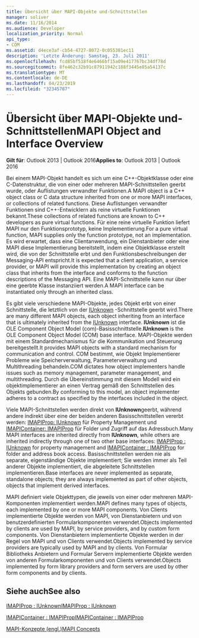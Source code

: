 ```yaml
---
title: Übersicht über MAPI-Objekte und-Schnittstellen
manager: soliver
ms.date: 11/16/2014
ms.audience: Developer
localization_priority: Normal
api_type:
- COM
ms.assetid: d4ece3af-cb54-4727-8072-0c055381ec11
description: 'Letzte Änderung: Samstag, 23. Juli 2011'
ms.openlocfilehash: fcd85bf518f4e6466bf15a09e417767bc34df78d
ms.sourcegitcommit: 8fe462c32b91c87911942c188f3445e85a54137c
ms.translationtype: MT
ms.contentlocale: de-DE
ms.lasthandoff: 04/23/2019
ms.locfileid: "32345787"
---
```

# <a name="mapi-object-and-interface-overview"></a><span data-ttu-id="61753-103">Übersicht über MAPI-Objekte und-Schnittstellen</span><span class="sxs-lookup"><span data-stu-id="61753-103">MAPI Object and Interface Overview</span></span>

  
  
<span data-ttu-id="61753-104">**Gilt für**: Outlook 2013 | Outlook 2016</span><span class="sxs-lookup"><span data-stu-id="61753-104">**Applies to**: Outlook 2013 | Outlook 2016</span></span> 
  
<span data-ttu-id="61753-105">Bei einem MAPI-Objekt handelt es sich um eine C++-Objektklasse oder eine C-Datenstruktur, die von einer oder mehreren MAPI-Schnittstellen geerbt wurde, oder Auflistungen verwandter Funktionen.</span><span class="sxs-lookup"><span data-stu-id="61753-105">A MAPI object is a C++ object class or C data structure inherited from one or more MAPI interfaces, or collections of related functions.</span></span> <span data-ttu-id="61753-106">Diese Auflistungen verwandter Funktionen sind C++-Entwicklern als reine virtuelle Funktionen bekannt.</span><span class="sxs-lookup"><span data-stu-id="61753-106">These collections of related functions are known to C++ developers as pure virtual functions.</span></span> <span data-ttu-id="61753-107">Für eine reine virtuelle Funktion liefert MAPI nur den Funktionsprototyp, keine Implementierung.</span><span class="sxs-lookup"><span data-stu-id="61753-107">For a pure virtual function, MAPI supplies only the function prototype, not an implementation.</span></span> <span data-ttu-id="61753-108">Es wird erwartet, dass eine Clientanwendung, ein Dienstanbieter oder eine MAPI diese Implementierung bereitstellt, indem eine Objektklasse erstellt wird, die von der Schnittstelle erbt und den Funktionsbeschreibungen der Messaging-API entspricht.</span><span class="sxs-lookup"><span data-stu-id="61753-108">It is expected that a client application, a service provider, or MAPI will provide this implementation by creating an object class that inherits from the interface and conforms to the function descriptions of the Messaging API.</span></span> <span data-ttu-id="61753-109">Eine MAPI-Schnittstelle kann nur über eine geerbte Klasse instanziiert werden.</span><span class="sxs-lookup"><span data-stu-id="61753-109">A MAPI interface can be instantiated only through an inherited class.</span></span>
  
<span data-ttu-id="61753-110">Es gibt viele verschiedene MAPI-Objekte, jedes Objekt erbt von einer Schnittstelle, die letztlich von der [IUnknown](https://msdn.microsoft.com/library/33f1d79a-33fc-4ce5-a372-e08bda378332%28Office.15%29.aspx) -Schnittstelle geerbt wird.</span><span class="sxs-lookup"><span data-stu-id="61753-110">There are many different MAPI objects, each object inheriting from an interface that is ultimately inherited from the [IUnknown](https://msdn.microsoft.com/library/33f1d79a-33fc-4ce5-a372-e08bda378332%28Office.15%29.aspx) interface.</span></span> <span data-ttu-id="61753-111">**IUnknown** ist die OLE Component Object Model (com)-Basisschnittstelle.</span><span class="sxs-lookup"><span data-stu-id="61753-111">**IUnknown** is the OLE Component Object Model (COM) base interface.</span></span> <span data-ttu-id="61753-112">MAPI-Objekte werden mit einem Standardmechanismus für die Kommunikation und Steuerung bereitgestellt.</span><span class="sxs-lookup"><span data-stu-id="61753-112">It provides MAPI objects with a standard mechanism for communication and control.</span></span> <span data-ttu-id="61753-113">COM bestimmt, wie Objekt Implementierer Probleme wie Speicherverwaltung, Parameterverwaltung und Multithreading behandeln.</span><span class="sxs-lookup"><span data-stu-id="61753-113">COM dictates how object implementers handle issues such as memory management, parameter management, and multithreading.</span></span> <span data-ttu-id="61753-114">Durch die Übereinstimmung mit diesem Modell wird ein objektimplementierer an einen Vertrag gemäß den Schnittstellen des Objekts gebunden.</span><span class="sxs-lookup"><span data-stu-id="61753-114">By conforming to this model, an object implementer adheres to a contract as specified by the interfaces included in the object.</span></span> 
  
<span data-ttu-id="61753-115">Viele MAPI-Schnittstellen werden direkt von **IUnknown**geerbt, während andere indirekt über eine der beiden anderen Basisschnittstellen vererbt werden: [IMAPIProp: IUnknown](imapipropiunknown.md) für Property Management und [IMAPIContainer: IMAPIProp](imapicontainerimapiprop.md) für Folder und Zugriff auf das Adressbuch.</span><span class="sxs-lookup"><span data-stu-id="61753-115">Many MAPI interfaces are inherited directly from **IUnknown**, while others are inherited indirectly through one of two other base interfaces: [IMAPIProp : IUnknown](imapipropiunknown.md) for property management and [IMAPIContainer : IMAPIProp](imapicontainerimapiprop.md) for folder and address book access.</span></span> <span data-ttu-id="61753-116">Basisschnittstellen werden nie als separate, eigenständige Objekte implementiert; Sie werden immer als Teil anderer Objekte implementiert, die abgeleitete Schnittstellen implementieren.</span><span class="sxs-lookup"><span data-stu-id="61753-116">Base interfaces are never implemented as separate, standalone objects; they are always implemented as part of other objects, objects that implement derived interfaces.</span></span> 
  
<span data-ttu-id="61753-117">MAPI definiert viele Objekttypen, die jeweils von einer oder mehreren MAPI-Komponenten implementiert werden.</span><span class="sxs-lookup"><span data-stu-id="61753-117">MAPI defines many types of objects, each implemented by one or more MAPI components.</span></span> <span data-ttu-id="61753-118">Von Clients implementierte Objekte werden von MAPI, von Dienstanbietern und von benutzerdefinierten Formularkomponenten verwendet.</span><span class="sxs-lookup"><span data-stu-id="61753-118">Objects implemented by clients are used by MAPI, by service providers, and by custom form components.</span></span> <span data-ttu-id="61753-119">Von Dienstanbietern implementierte Objekte werden in der Regel von MAPI und von Clients verwendet.</span><span class="sxs-lookup"><span data-stu-id="61753-119">Objects implemented by service providers are typically used by MAPI and by clients.</span></span> <span data-ttu-id="61753-120">Von Formular Bibliotheks Anbietern und Formular Servern implementierte Objekte werden von anderen Formularkomponenten und von Clients verwendet.</span><span class="sxs-lookup"><span data-stu-id="61753-120">Objects implemented by form library providers and form servers are used by other form components and by clients.</span></span> 
  
## <a name="see-also"></a><span data-ttu-id="61753-121">Siehe auch</span><span class="sxs-lookup"><span data-stu-id="61753-121">See also</span></span>



[<span data-ttu-id="61753-122">IMAPIProp : IUnknown</span><span class="sxs-lookup"><span data-stu-id="61753-122">IMAPIProp : IUnknown</span></span>](imapipropiunknown.md)
  
[<span data-ttu-id="61753-123">IMAPIContainer : IMAPIProp</span><span class="sxs-lookup"><span data-stu-id="61753-123">IMAPIContainer : IMAPIProp</span></span>](imapicontainerimapiprop.md)


[<span data-ttu-id="61753-124">MAPI-Konzepte (engl.)</span><span class="sxs-lookup"><span data-stu-id="61753-124">MAPI Concepts</span></span>](mapi-concepts.md)

